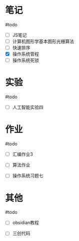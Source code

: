 # 笔记
#todo
- [ ] JS笔记
- [ ] 计算机图形学基本图形光栅算法
- [ ] 快速排序
- [x] 操作系统管程
- [ ] 操作系统死锁

# 实验
#todo 


- [ ] 人工智能实验四




# 作业
#todo 
- [ ] 汇编作业3
- [ ] 算法作业
- [ ] 操作系统习题七


# 其他
#todo 
- [ ] obsidian教程
- [ ] 三创代码

